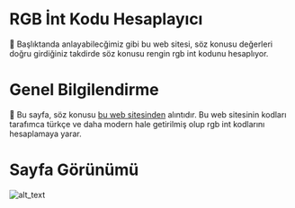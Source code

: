 # RGB İnt Kodu Hesaplayıcı

📁 Başlıktanda anlayabilecğimiz gibi bu web sitesi, söz konusu değerleri doğru girdiğiniz takdirde söz konusu rengin rgb int kodunu hesaplıyor.

# Genel Bilgilendirme

🔗 Bu sayfa, söz konusu [bu web sitesinden](https://www.shodor.org/stella2java/rgbint.html) alıntıdır. Bu web sitesinin kodları tarafımca türkçe ve daha modern hale getirilmiş olup rgb int kodlarını hesaplamaya yarar.

# Sayfa Görünümü

![alt_text](https://i.imgur.com/jUL54tk.png)
